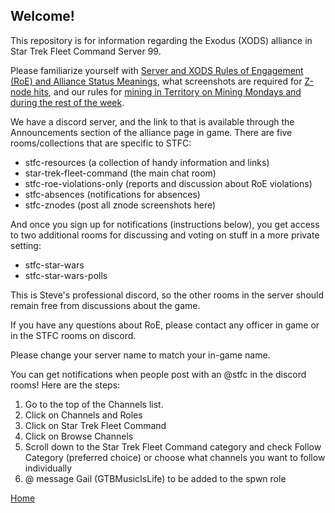 ## Welcome!

This repository is for information regarding the Exodus (XODS) alliance in Star Trek Fleet Command Server 99.

Please familiarize yourself with [Server and XODS Rules of Engagement (RoE) and Alliance Status Meanings](https://github.com/SpawnSPWN/XODS/blob/main/RoE.md), what screenshots are required for [Z-node hits](https://github.com/SpawnSPWN/XODS/blob/main/Z-node%20Screenshots.md), and our rules for [mining in Territory on Mining Mondays and during the rest of the week](https://github.com/SpawnSPWN/XODS/blob/main/TerritoryMining.md).

We have a discord server, and the link to that is available through the Announcements section of the alliance page in game. There are five rooms/collections that are specific to STFC:
- stfc-resources (a collection of handy information and links)
- star-trek-fleet-command (the main chat room)
- stfc-roe-violations-only (reports and discussion about RoE violations)
- stfc-absences (notifications for absences)
- stfc-znodes (post all znode screenshots here)

And once you sign up for notifications (instructions below), you get access to two additional rooms for discussing and voting on stuff in a more private setting:
- stfc-star-wars
- stfc-star-wars-polls

This is Steve's professional discord, so the other rooms in the server should remain free from discussions about the game.

If you have any questions about RoE, please contact any officer in game or in the STFC rooms on discord.

Please change your server name to match your in-game name.

You can get notifications when people post with an @stfc in the discord rooms! Here are the steps:
1. Go to the top of the Channels list.
2. Click on Channels and Roles
3. Click on Star Trek Fleet Command 
4. Click on Browse Channels
5. Scroll down to the Star Trek Fleet Command category and check Follow Category (preferred choice) or choose what channels you want to follow individually
6. @ message Gail (GTBMusicIsLife) to be added to the spwn role

[Home](https://github.com/SpawnSPWN/XODS)
